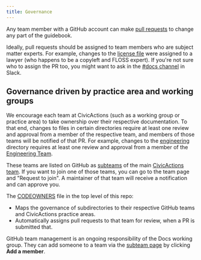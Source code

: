 ```yaml
---
title: Governance
---
```


Any team member with a GitHub account can make [pull requests](editing-the-guidebook.md) to change any part of the guidebook.

Ideally, pull requests should be assigned to team members who are subject matter experts. For example, changes to the [license file](../LICENSE.md) were assigned to a lawyer (who happens to be a copyleft and FLOSS expert). If you're not sure who to assign the PR too, you might want to ask in the [#docs channel](https://civicactions.slack.com/messages/docs/) in Slack.

## Governance driven by practice area and working groups

We encourage each team at CivicActions (such as a working group or practice area) to take ownership over their respective documentation. To that end, changes to files in certain directories require at least one review and approval from a member of the respective team, and members of those teams will be notified of that PR. For example, changes to the [engineering](../practice-areas/engineering/engineering-calls.md) directory requires at least one review and approval from a member of the [Engineering Team](https://github.com/orgs/CivicActions/teams/engineering/members).

These teams are listed on GitHub as [subteams](https://github.com/orgs/CivicActions/teams/civicactions-team/teams) of the main [CivicActions team](https://github.com/orgs/CivicActions/teams/civicactions-team). If you want to join one of those teams, you can go to the team page and "Request to join". A maintainer of that team will receive a notification and can approve you.

The [CODEOWNERS](https://github.com/civicactions/guidebook/blob/master/CODEOWNERS) file in the top level of this repo:

-   Maps the governance of subdirectories to their respective GitHub teams and CivicActions practice areas.
-   Automatically assigns pull requests to that team for review, when a PR is submitted that.

GitHub team management is an ongoing responsibility of the Docs working group. They can add someone to a team via the [subteam page](https://github.com/orgs/CivicActions/teams/civicactions-team/teams) by clicking **Add a member**.
